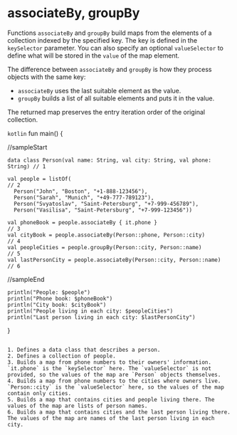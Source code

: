 # associateBy, groupBy

Functions `associateBy` and `groupBy` build maps from the elements of a collection indexed by the specified key. The key is defined in the `keySelector` parameter.
You can also specify an optional `valueSelector` to define what will be stored in the `value` of the map element.

The difference between `associateBy` and `groupBy` is how they process objects with the same key:

* `associateBy` uses the last suitable element as the value.
* `groupBy` builds a list of all suitable elements and puts it in the value. 

The returned map preserves the entry iteration order of the original collection.

```kotlin```
fun main() {

//sampleStart

    data class Person(val name: String, val city: String, val phone: String) // 1

    val people = listOf(                                                     // 2
      Person("John", "Boston", "+1-888-123456"),
      Person("Sarah", "Munich", "+49-777-789123"),
      Person("Svyatoslav", "Saint-Petersburg", "+7-999-456789"),
      Person("Vasilisa", "Saint-Petersburg", "+7-999-123456"))
      
    val phoneBook = people.associateBy { it.phone }                          // 3
    val cityBook = people.associateBy(Person::phone, Person::city)           // 4
    val peopleCities = people.groupBy(Person::city, Person::name)            // 5
    val lastPersonCity = people.associateBy(Person::city, Person::name)      // 6

//sampleEnd

    println("People: $people")
    println("Phone book: $phoneBook")
    println("City book: $cityBook")
    println("People living in each city: $peopleCities")
    println("Last person living in each city: $lastPersonCity")
}
```

1. Defines a data class that describes a person.
2. Defines a collection of people.
3. Builds a map from phone numbers to their owners' information. `it.phone` is the `keySelector` here. The `valueSelector` is not provided, so the values of the map are `Person` objects themselves.
4. Builds a map from phone numbers to the cities where owners live. `Person::city` is the `valueSelector` here, so the values of the map contain only cities. 
5. Builds a map that contains cities and people living there. The values of the map are lists of person names.
6. Builds a map that contains cities and the last person living there. The values of the map are names of the last person living in each city.
